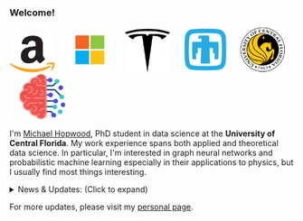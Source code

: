 ### Welcome!

<p float="center">
  <img src="amazon_logo.png"  width="80"/>
  &emsp;
  <img src="microsoft_logo.png"  width="80"/>
  &emsp;
  <img src="tesla_logo.png"  width="80"/>
  &emsp;
  <img src="snl_logo.png"  width="80"/>
  &emsp;
  <img src="ucf_logo.png"  width="80"/>
  &emsp;
  <img src="sapien_logo.png"  width="80"/>
</p>

I'm [Michael Hopwood](https://hopml.readthedocs.io/en/latest/), PhD student in data science at the **University of Central Florida**. My work experience spans both applied and theoretical data science. In particular, I'm interested in graph neural networks and probabilistic machine learning especially in their applications to physics, but I usually find most things interesting.


<details>
<summary>News & Updates: (Click to expand)</summary>

<p>
<div style="width:100%;overflow-y:scroll; height:230px;">
<ul id="news">
<li>August 2022. Began internship on Amazon's risk analysis team working on graph neural networks applied science. </li>
<li>May 2022. Began internship on Microsoft's bing search optimization team working on optimal loss functions and efficient productionization. </li>
<li>January 2022. Began internship on Tesla's charging data modeling team working on network optimization and timeseries modeling. </li>
<li>January 2022. Passed master's comprehensive exam in Data Science. </li>
<li>October 2021. <a href="https://www.abstractsonline.com/pp8/#!/10390/presentation/6852" target="_blank"> Oral presentation </a> at INFORMS Annual Meeting 2021 regarding a failure detection technique using gaussian-emission hidden markov models </li>
<li>August 2021. Invited to speak at network science conference, <a href="http://icufn.org/" target="_blank"> ICUFN 2021 </a> about work (<a href="https://ieeexplore.ieee.org/document/9528662" target="_blank"> proceedings </a>) which validated active learning practices with simulations (an extension from the previous journal paper).</li>
<li>May 2021. Released <a href="https://github.com/sandialabs/pvOps" target="_blank"> open-source python package </a> tackling machine learning & simulation applications in photovoltaic systems.
<li>April 2021. Journal <a href="https://www.mdpi.com/2078-2489/12/4/170" target="_blank"> paper </a> published which explores a phenomenon that ties network topology to active learning in graph neural networks</li>
<li>April 2021. Participated in <a href="https://stanford-open-datathon.devpost.com/" target="_blank"> stanford datathon</a> and submitted report about applications of generalized low rank models to <a href="https://github.com/MichaelHopwood/UCFParkingAI" target="_blank"> garage parking capacity</a></li>
<li>March 2021. Won 2nd place in 2021 OUC Data Science Competition focused on <a href="https://hopml.readthedocs.io/en/latest/projects.html#electric-vehicle-detection" target="_blank"> Electric Vehicle Detection</a></li>
<li>December 2020. <a href="https://ui.adsabs.harvard.edu/abs/2020AGUFMIN0140003H/abstract" target="_blank"> Presented at AGU</a> a methodology using data fusion techniques (both NLP and timeseries) to study the effect of extreme weather events on photovoltaic systems </li>
<li>September 2020. Journal <a href="https://ieeexplore.ieee.org/iel7/6287639/8948470/09186596.pdf" target="_blank">paper</a> published studying the use of neural networks on failure classification in PV systems</li>
<li>August 2020. Began company which designed, built, and deployed a Bayesian ML-informed algotrading agent, using the funds of an angel investor, along with two other software developers.</li>
<li>August 2020. Started my PhD at UCF!</li>
<li>June 2020. Presented at IEEE PVSC 47 (and <a href="https://www.linkedin.com/posts/michael-hopwood-43ba97123_pvsc-activity-6682102621374877696-ZgIG" target="_blank">won best student paper</a> )about the use of principal component analysis and random forest (RF) on current-voltage curves in a failure classification task; released in a <a href="https://ieeexplore.ieee.org/abstract/document/9300601/" target="_blank">paper</a></li>
<li>May 2020. Began R&D internship at Sandia National Labs!</li>
<li>August 2019. Release first <a href="https://github.com/MichaelHopwood/PVPolyfit/" target="_blank">open-source machine learning package</a> using physics-informed kernels and unsupervised learning focused on energy modeling in photovoltaics systems which has, to date, over 6k downloads.</li>
<li>June 2019. <a href="https://ieeexplore.ieee.org/abstract/document/8980896/" target="_blank">Project</a> accepted to IEEE PVSC 46 delineating methods of physically simulating failures in PV systems</li>
</ul>
</div>
</p>
</details>

  
  
For more updates, please visit my [personal page](https://hopml.readthedocs.io/en/latest/).
